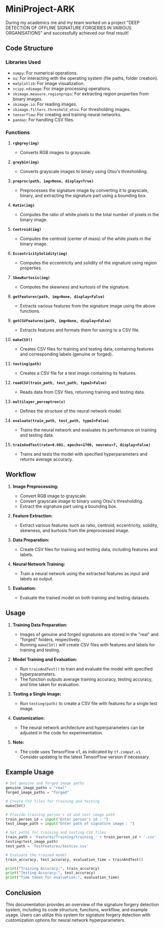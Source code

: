 # MiniProject-ARK
During my academics me and my team worked on a project "DEEP DETECTION OF OFFLINE SIGNATURE FORGERIES IN  VARIOUS ORGANISATIONS" and successfully achieved our final result!

## Code Structure

### Libraries Used
- `numpy`: For numerical operations.
- `os`: For interacting with the operating system (file paths, folder creation).
- `matplotlib`: For image visualization.
- `scipy.ndimage`: For image processing operations.
- `skimage.measure.regionprops`: For extracting region properties from binary images.
- `skimage.io`: For reading images.
- `skimage.filters.threshold_otsu`: For thresholding images.
- `tensorflow`: For creating and training neural networks.
- `pandas`: For handling CSV files.

### Functions

1. **`rgbgrey(img)`**
   - Converts RGB images to grayscale.
   
2. **`greybin(img)`**
   - Converts grayscale images to binary using Otsu's thresholding.
   
3. **`preproc(path, img=None, display=True)`**
   - Preprocesses the signature image by converting it to grayscale, binary, and extracting the signature part using a bounding box.
   
4. **`Ratio(img)`**
   - Computes the ratio of white pixels to the total number of pixels in the binary image.
   
5. **`Centroid(img)`**
   - Computes the centroid (center of mass) of the white pixels in the binary image.
   
6. **`EccentricitySolidity(img)`**
   - Computes the eccentricity and solidity of the signature using region properties.
   
7. **`SkewKurtosis(img)`**
   - Computes the skewness and kurtosis of the signature.
   
8. **`getFeatures(path, img=None, display=False)`**
   - Extracts various features from the signature image using the above functions.
   
9. **`getCSVFeatures(path, img=None, display=False)`**
   - Extracts features and formats them for saving to a CSV file.
   
10. **`makeCSV()`**
    - Creates CSV files for training and testing data, containing features and corresponding labels (genuine or forged).
    
11. **`testing(path)`**
    - Creates a CSV file for a test image containing its features.
    
12. **`readCSV(train_path, test_path, type2=False)`**
    - Reads data from CSV files, returning training and testing data.
    
13. **`multilayer_perceptron(x)`**
    - Defines the structure of the neural network model.
    
14. **`evaluate(train_path, test_path, type2=False)`**
    - Trains the neural network and evaluates its performance on training and testing data.
    
15. **`trainAndTest(rate=0.001, epochs=1700, neurons=7, display=False)`**
    - Trains and tests the model with specified hyperparameters and returns average accuracy.

## Workflow

1. **Image Preprocessing:**
   - Convert RGB image to grayscale.
   - Convert grayscale image to binary using Otsu's thresholding.
   - Extract the signature part using a bounding box.

2. **Feature Extraction:**
   - Extract various features such as ratio, centroid, eccentricity, solidity, skewness, and kurtosis from the preprocessed image.

3. **Data Preparation:**
   - Create CSV files for training and testing data, including features and labels.

4. **Neural Network Training:**
   - Train a neural network using the extracted features as input and labels as output.

5. **Evaluation:**
   - Evaluate the trained model on both training and testing datasets.

## Usage

1. **Training Data Preparation:**
   - Images of genuine and forged signatures are stored in the "real" and "forged" folders, respectively.
   - Running `makeCSV()` will create CSV files with features and labels for training and testing.

2. **Model Training and Evaluation:**
   - Run `trainAndTest()` to train and evaluate the model with specified hyperparameters.
   - The function outputs average training accuracy, testing accuracy, and time taken for evaluation.

3. **Testing a Single Image:**
   - Run `testing(path)` to create a CSV file with features for a single test image.

4. **Customization:**
   - The neural network architecture and hyperparameters can be adjusted in the code for experimentation.

5. **Note:**
   - The code uses TensorFlow v1, as indicated by `tf.compat.v1`. Consider updating to the latest TensorFlow version if necessary.

## Example Usage

```python
# Set genuine and forged image paths
genuine_image_paths = "real"
forged_image_paths = "forged"

# Create CSV files for training and testing
makeCSV()

# Provide training person's id and test image path
train_person_id = input("Enter person's id : ")
test_image_path = input("Enter path of signature image : ")

# Set paths for training and testing CSV files
train_path = 'Features/Training/training_' + train_person_id + '.csv'
testing(test_image_path)
test_path = 'TestFeatures/testcsv.csv'

# Evaluate the trained model
train_accuracy, test_accuracy, evaluation_time = trainAndTest()

print("Training Accuracy:", train_accuracy)
print("Testing Accuracy:", test_accuracy)
print("Time taken for evaluation:", evaluation_time)
```

## Conclusion

This documentation provides an overview of the signature forgery detection system, including its code structure, functions, workflow, and example usage. Users can utilize this system for signature forgery detection with customization options for neural network hyperparameters.
